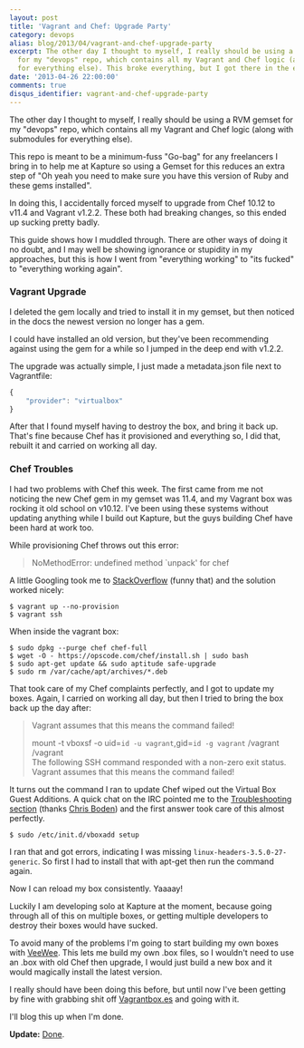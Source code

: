 ```yaml
---
layout: post
title: 'Vagrant and Chef: Upgrade Party'
category: devops
alias: blog/2013/04/vagrant-and-chef-upgrade-party
excerpt: The other day I thought to myself, I really should be using a RVM gemset
  for my "devops" repo, which contains all my Vagrant and Chef logic (along with submodules
  for everything else). This broke everything, but I got there in the end.
date: '2013-04-26 22:00:00'
comments: true
disqus_identifier: vagrant-and-chef-upgrade-party
---
```


The other day I thought to myself, I really should be using a RVM gemset for my "devops" repo, which contains all my Vagrant and Chef logic (along with submodules for everything else). 

This repo is meant to be a minimum-fuss "Go-bag" for any freelancers I bring in to help me at Kapture so using a Gemset for this reduces an extra step of "Oh yeah you need to make sure you have this version of Ruby and these gems installed".

In doing this, I accidentally forced myself to upgrade from Chef 10.12 to v11.4 and Vagrant v1.2.2. These both had breaking changes, so this ended up sucking pretty badly. 

This guide shows how I muddled through. There are other ways of doing it no doubt, and I may well be showing ignorance or stupidity in my approaches, but this is how I went from "everything working" to "its fucked" to "everything working again".

### Vagrant Upgrade

I deleted the gem locally and tried to install it in my gemset, but then noticed in the docs the newest version no longer has a gem.

I could have installed an old version, but they've been recommending against using the gem for a while so I jumped in the deep end with v1.2.2.

The upgrade was actually simple, I just made a metadata.json file next to Vagrantfile:

~~~js
{
    "provider": "virtualbox"
}
~~~

After that I found myself having to destroy the box, and bring it back up. That's fine because Chef has it provisioned and everything so, I did that, rebuilt it and carried on working all day.
    
### Chef Troubles

I had two problems with Chef this week. The first came from me not noticing the new Chef gem in my gemset was 11.4, and my Vagrant box was rocking it old school on v10.12. I've been using these systems without updating anything while I build out Kapture, but the guys building Chef have been hard at work too.

While provisioning Chef throws out this error:

> NoMethodError: undefined method `unpack' for chef

A little Googling took me to [StackOverflow](http://stackoverflow.com/questions/11325479/how-to-control-the-version-of-chef-that-vagrant-uses-to-provision-vms) (funny that) and the solution worked nicely:

~~~console
$ vagrant up --no-provision 
$ vagrant ssh
~~~

When inside the vagrant box:

~~~console
$ sudo dpkg --purge chef chef-full
$ wget -O - https://opscode.com/chef/install.sh | sudo bash
$ sudo apt-get update && sudo aptitude safe-upgrade
$ sudo rm /var/cache/apt/archives/*.deb
~~~

That took care of my Chef complaints perfectly, and I got to update my boxes. Again, I carried on working all day, but then I tried to bring the box back up the day after:

> Vagrant assumes that this means the command failed!  
> 
> mount -t vboxsf -o uid=`id -u vagrant`,gid=`id -g vagrant` /vagrant /vagrant  
> The following SSH command responded with a non-zero exit status.  
> Vagrant assumes that this means the command failed!
    
It turns out the command I ran to update Chef wiped out the Virtual Box Guest Additions. A quick chat on the IRC pointed me to the [Troubleshooting section](http://docs-v1.vagrantup.com/v1/docs/troubleshooting.html) (thanks [Chris Boden](https://twitter.com/boden_c)) and the first answer took care of this almost perfectly.

~~~console
$ sudo /etc/init.d/vboxadd setup
~~~

I ran that and got errors, indicating I was missing `linux-headers-3.5.0-27-generic`. So first I had to install that with apt-get then run the command again.

Now I can reload my box consistently. Yaaaay!

Luckily I am developing solo at Kapture at the moment, because going through all of this on multiple boxes, or getting multiple developers to destroy their boxes would have sucked. 

To avoid many of the problems I'm going to start building my own boxes with [VeeWee](https://github.com/jedi4ever/veewee). This lets me build my own .box files, so I wouldn't need to use an .box with old Chef then upgrade, I would just build a new box and it would magically install the latest version.

I really should have been doing this before, but until now I've been getting by fine with grabbing shit off [Vagrantbox.es](http://www.vagrantbox.es/) and going with it.

I'll blog this up when I'm done.

**Update:** [Done](/blog/2013/05/build-your-own-vagrant-boxes-with-veewee).
